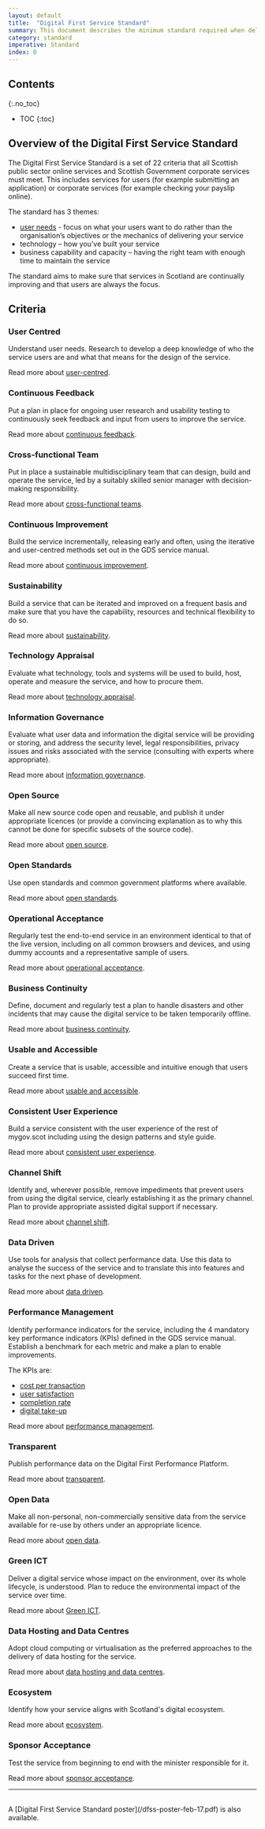 ```yaml
---
layout: default
title:  "Digital First Service Standard"
summary: This document describes the minimum standard required when delivering a digital public service. The document is based upon GDS' "Digital by Default" standard.
category: standard
imperative: Standard
index: 0
---
```



## Contents
{:.no_toc}

* TOC
{:toc}
<!--TOC max3-->

## Overview of the Digital First Service Standard

The Digital First Service Standard is a set of 22 criteria that all Scottish public sector online services and Scottish Government corporate services must meet. This includes services for users (for example submitting an application) or corporate services (for example checking your payslip online).

The standard has 3 themes:

* [user needs](https://www.gov.uk/service-manual/user-research/start-by-learning-user-needs#identifying-user-needs) - focus on what your users want to do rather than the organisation’s objectives or the mechanics of delivering your service
* technology – how you’ve built your service
* business capability and capacity – having the right team with enough time to maintain the service

The standard aims to make sure that services in Scotland are continually improving and that users are always the focus.

## Criteria

### User Centred

Understand user needs. Research to develop a deep knowledge of who the service users are and what that means for the design of the service.

Read more about [user-centred](/criterion/user-centred).

### Continuous Feedback

Put a plan in place for ongoing user research and usability testing to continuously seek feedback and input from users to improve the service.

Read more about [continuous feedback](/criterion/continuous-feedback).

### Cross-functional Team

Put in place a sustainable multidisciplinary team that can design, build and operate the service, led by a suitably skilled senior manager with decision-making responsibility.

Read more about [cross-functional teams](/criterion/cross-functional-team).

### Continuous Improvement

Build the service incrementally, releasing early and often, using the iterative and user-centred methods set out in the GDS service manual.

Read more about [continuous improvement](/criterion/continuous-improvement).

### Sustainability

Build a service that can be iterated and improved on a frequent basis and make sure that you have the capability, resources and technical flexibility to do so.

Read more about [sustainability](/criterion/sustainability).

### Technology Appraisal

Evaluate what technology, tools and systems will be used to build, host, operate and measure the service, and how to procure them.

Read more about [technology appraisal](/criterion/technology-appraisal).

### Information Governance

Evaluate what user data and information the digital service will be providing or storing, and address the security level, legal responsibilities, privacy issues and risks associated with the service (consulting with experts where appropriate).

Read more about [information governance](/criterion/information-governance).

### Open Source

Make all new source code open and reusable, and publish it under appropriate licences (or provide a convincing explanation as to why this cannot be done for specific subsets of the source code).

Read more about [open source](/criterion/open-source).

### Open Standards

Use open standards and common government platforms where available.

Read more about [open standards](/criterion/open-standards).

### Operational Acceptance

Regularly test the end-to-end service in an environment identical to that of the live version, including on all common browsers and devices, and using dummy accounts and a representative sample of users.

Read more about [operational acceptance](/criterion/operational-acceptance).

### Business Continuity

Define, document and regularly test a plan to handle disasters and other incidents that may cause the digital service to be taken temporarily offline.

Read more about [business continuity](/criterion/business-continuity).

### Usable and Accessible

Create a service that is usable, accessible and intuitive enough that users succeed first time.

Read more about [usable and accessible](/criterion/usable-and-accessible).

### Consistent User Experience

Build a service consistent with the user experience of the rest of mygov.scot including using the design patterns and style guide.

Read more about [consistent user experience](/criterion/consistent-user-experience).

### Channel Shift

Identify and, wherever possible, remove impediments that prevent users from using the digital service, clearly establishing it as the primary channel. Plan to provide appropriate assisted digital support if necessary.

Read more about [channel shift](/criterion/channel-shift).

### Data Driven

Use tools for analysis that collect performance data. Use this data to analyse the success of the service and to translate this into features and tasks for the next phase of development.

Read more about [data driven](/criterion/data-driven).

### Performance Management

Identify performance indicators for the service, including the 4 mandatory key performance indicators (KPIs) defined in the GDS service manual. Establish a benchmark for each metric and make a plan to enable improvements.

The KPIs are:

- [cost per transaction](https://www.gov.uk/service-manual/measurement/cost-per-transaction.html)
- [user satisfaction](https://www.gov.uk/service-manual/measurement/user-satisfaction.html)
- [completion rate](https://www.gov.uk/service-manual/measurement/completion-rate.html)
- [digital take-up](https://www.gov.uk/service-manual/measurement/digital-takeup.html)

Read more about [performance management](/criterion/performance-management).

### Transparent

Publish performance data on the Digital First Performance Platform.

Read more about [transparent](/criterion/transparent).

### Open Data

Make all non-personal, non-commercially sensitive data from the service available for re-use by others under an appropriate licence.

Read more about [open data](/criterion/open-data).

### Green ICT

Deliver a digital service whose impact on the environment, over its whole lifecycle, is understood. Plan to reduce the environmental impact of the service over time.

Read more about [Green ICT](/criterion/green-ict).

### Data Hosting and Data Centres

Adopt cloud computing or virtualisation as the preferred approaches to the delivery of data hosting for the service.

Read more about [data hosting and data centres](/criterion/data-hosting-and-data-centres).

### Ecosystem

Identify how your service aligns with Scotland's digital ecosystem.

Read more about [ecosystem](/criterion/ecosystem).

### Sponsor Acceptance

Test the service from beginning to end with the minister responsible for it.

Read more about [sponsor acceptance](/criterion/sponsor-acceptance).

----
<br>
A [Digital First Service Standard poster](/dfss-poster-feb-17.pdf) is also available.

